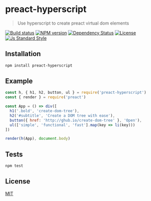 
# preact-hyperscript

> Use hyperscript to create preact virtual dom elements

[![Build status][travis-image]][travis-url]
[![NPM version][version-image]][version-url]
[![Dependency Status][david-image]][david-url]
[![License][license-image]][license-url]
[![Js Standard Style][standard-image]][standard-url]

## Installation

```bash
npm install preact-hyperscript
```

## Example

```js
const h, { h1, h2, button, ul } = require('preact-hyperscript')
const { render } = require('preact')

const App = () => div([
  h1('.bold', 'create-dom-tree'),
  h2('#subtitle', 'Create a DOM tree with ease'),
  button({ href: 'http://ghub.io/create-dom-tree' }, 'Open'),
  ul(['simple', 'functional', 'fast'].map(key => li(key)))
])

render(h(App), document.body)
```

## Tests

```bash
npm test
```

## License

[MIT][license-url]

[travis-image]: https://img.shields.io/travis/queckezz/preact-hyperscript.svg?style=flat-square
[travis-url]: https://travis-ci.org/queckezz/preact-hyperscript

[version-image]: https://img.shields.io/npm/v/preact-hyperscript.svg?style=flat-square
[version-url]: https://npmjs.org/package/preact-hyperscript

[david-image]: http://img.shields.io/david/queckezz/preact-hyperscript.svg?style=flat-square
[david-url]: https://david-dm.org/queckezz/preact-hyperscript

[standard-image]: https://img.shields.io/badge/code-standard-brightgreen.svg?style=flat-square
[standard-url]: https://github.com/feross/standard

[license-image]: http://img.shields.io/npm/l/preact-hyperscript.svg?style=flat-square
[license-url]: ./license